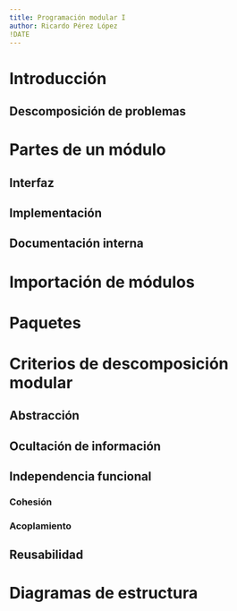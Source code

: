 ```yaml
---
title: Programación modular I
author: Ricardo Pérez López
!DATE
---
```


# Introducción

## Descomposición de problemas

# Partes de un módulo

## Interfaz

## Implementación

## Documentación interna

# Importación de módulos

# Paquetes

# Criterios de descomposición modular

## Abstracción

## Ocultación de información

## Independencia funcional

### Cohesión

### Acoplamiento

## Reusabilidad

# Diagramas de estructura

